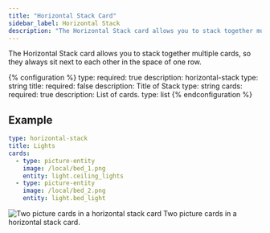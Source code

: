 ```yaml
---
title: "Horizontal Stack Card"
sidebar_label: Horizontal Stack
description: "The Horizontal Stack card allows you to stack together multiple cards, so they always sit next to each other in the space of one row."
---
```


The Horizontal Stack card allows you to stack together multiple cards, so they always sit next to each other in the space of one row.

{% configuration %}
type:
  required: true
  description: horizontal-stack
  type: string
title:
  required: false
  description: Title of Stack
  type: string
cards:
  required: true
  description: List of cards.
  type: list
{% endconfiguration %}

## Example

```yaml
type: horizontal-stack
title: Lights
cards:
  - type: picture-entity
    image: /local/bed_1.png
    entity: light.ceiling_lights
  - type: picture-entity
    image: /local/bed_2.png
    entity: light.bed_light
```

<p class='img'>
  <img src='/images/lovelace/lovelace_horizontal_stack.PNG' alt='Two picture cards in a horizontal stack card'>
  Two picture cards in a horizontal stack card.
</p>
